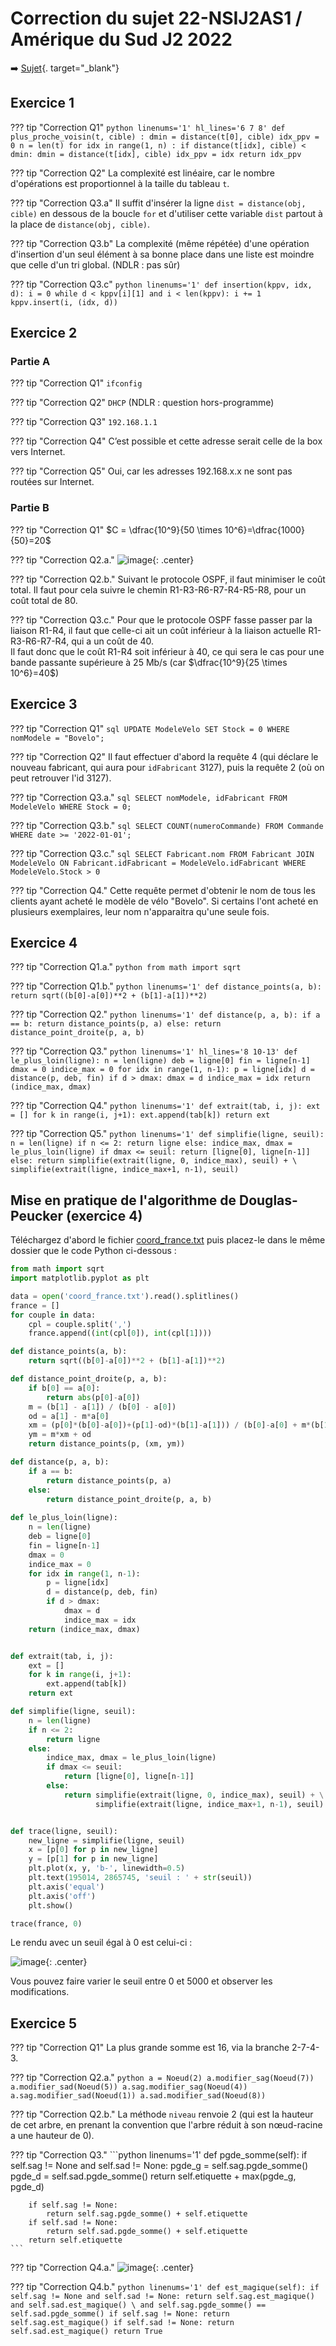# Correction du sujet 22-NSIJ2AS1 / Amérique du Sud J2 2022

:arrow_right: [Sujet](../../data/2022/2022_Amerique_Sud_J2.pdf){. target="_blank"}

## Exercice 1

??? tip "Correction Q1"
    ```python linenums='1' hl_lines='6 7 8'
    def plus_proche_voisin(t, cible) :
        dmin = distance(t[0], cible)
        idx_ppv = 0
        n = len(t)
        for idx in range(1, n) :
            if distance(t[idx], cible) < dmin:
                dmin = distance(t[idx], cible)
                idx_ppv = idx
        return idx_ppv
    ```

??? tip "Correction Q2"
    La complexité est linéaire, car le nombre d'opérations est proportionnel à la taille du tableau ```t```.

??? tip "Correction Q3.a"
    Il suffit d'insérer la ligne ```dist = distance(obj, cible)``` en dessous de la boucle ```for``` et d'utiliser cette variable ```dist``` partout à la place de ```distance(obj, cible)```.

??? tip "Correction Q3.b"
    La complexité (même répétée) d'une opération d'insertion d'un seul élément à sa bonne place dans une liste est moindre que celle d'un tri global. (NDLR : pas sûr)

??? tip "Correction Q3.c"
    ```python linenums='1'
    def insertion(kppv, idx, d):
        i = 0
        while d < kppv[i][1] and i < len(kppv):
            i += 1
        kppv.insert(i, (idx, d)) 
    ```


## Exercice 2

### Partie A

??? tip "Correction Q1"
    ```ifconfig``` 

??? tip "Correction Q2"
    ```DHCP``` (NDLR : question hors-programme)

??? tip "Correction Q3"
    ```192.168.1.1``` 

??? tip "Correction Q4"
    C’est possible et cette adresse serait celle de la box vers Internet. 

??? tip "Correction Q5"
    Oui, car les adresses 192.168.x.x ne sont pas routées sur Internet. 

### Partie B

??? tip "Correction Q1"
    $C = \dfrac{10^9}{50 \times 10^6}=\dfrac{1000}{50}=20$

??? tip "Correction Q2.a."
    ![image](data/ASJ2_exo2.png){: .center}

??? tip "Correction Q2.b."
    Suivant le protocole OSPF, il faut minimiser le coût total. Il faut pour cela suivre le chemin R1-R3-R6-R7-R4-R5-R8, pour un coût total de 80.

??? tip "Correction Q3.c."
    Pour que le protocole OSPF fasse passer par la liaison R1-R4, il faut que celle-ci ait un coût inférieur à la liaison actuelle R1-R3-R6-R7-R4, qui a un coût de 40.  
    Il faut donc que le coût R1-R4 soit inférieur à 40, ce qui sera le cas pour une bande passante supérieure à 25 Mb/s (car $\dfrac{10^9}{25 \times 10^6}=40$)
    
    
## Exercice 3

??? tip "Correction Q1"
    ```sql
    UPDATE ModeleVelo
    SET Stock = 0
    WHERE nomModele = "Bovelo";
    ```

??? tip "Correction Q2"
    Il faut effectuer d'abord la requête 4 (qui déclare le nouveau fabricant, qui aura pour ```idFabricant``` 3127), puis la requête 2 (où on peut retrouver l'id 3127).

??? tip "Correction Q3.a."
    ```sql
    SELECT nomModele, idFabricant
    FROM ModeleVelo
    WHERE Stock = 0;
    ```

??? tip "Correction Q3.b."
    ```sql
    SELECT COUNT(numeroCommande)
    FROM Commande
    WHERE date >= '2022-01-01';
    ```

??? tip "Correction Q3.c."
    ```sql
    SELECT Fabricant.nom
    FROM Fabricant
    JOIN ModeleVelo ON Fabricant.idFabricant = ModeleVelo.idFabricant
    WHERE ModeleVelo.Stock > 0
    ```

??? tip "Correction Q4."
    Cette requête permet d'obtenir le nom de tous les clients ayant acheté le modèle de vélo "Bovelo". Si certains l'ont acheté en plusieurs exemplaires, leur nom n'apparaitra qu'une seule fois.

## Exercice 4

??? tip "Correction Q1.a."
    ```python
    from math import sqrt
    ```

??? tip "Correction Q1.b."
    ```python linenums='1'
    def distance_points(a, b):
        return sqrt((b[0]-a[0])**2 + (b[1]-a[1])**2)
    ```
    
??? tip "Correction Q2."
    ```python linenums='1'
    def distance(p, a, b):
        if a == b:
            return distance_points(p, a)
        else:
            return distance_point_droite(p, a, b)
    ```

??? tip "Correction Q3."
    ```python linenums='1' hl_lines='8 10-13'
    def le_plus_loin(ligne):
        n = len(ligne)
        deb = ligne[0]
        fin = ligne[n-1]
        dmax = 0
        indice_max = 0
        for idx in range(1, n-1):
            p = ligne[idx]
            d = distance(p, deb, fin)
            if d > dmax:
                dmax = d
                indice_max = idx
        return (indice_max, dmax)
    ```

??? tip "Correction Q4."
    ```python linenums='1'
    def extrait(tab, i, j):
        ext = []
        for k in range(i, j+1):
            ext.append(tab[k])
        return ext
    ```

??? tip "Correction Q5."
    ```python linenums='1'
    def simplifie(ligne, seuil):
        n = len(ligne)
        if n <= 2:
            return ligne
        else:
            indice_max, dmax = le_plus_loin(ligne)
            if dmax <= seuil:
                return [ligne[0], ligne[n-1]]
            else:
                return simplifie(extrait(ligne, 0, indice_max), seuil) + \
                    simplifie(extrait(ligne, indice_max+1, n-1), seuil)
    ```


## Mise en pratique de l'algorithme de Douglas-Peucker (exercice 4)

Téléchargez d'abord le fichier [coord_france.txt](data/coord_france.txt) puis placez-le dans le même dossier que le code Python ci-dessous :


```python linenums='1'
from math import sqrt
import matplotlib.pyplot as plt

data = open('coord_france.txt').read().splitlines()
france = []
for couple in data:
    cpl = couple.split(',')
    france.append((int(cpl[0]), int(cpl[1])))

def distance_points(a, b):
    return sqrt((b[0]-a[0])**2 + (b[1]-a[1])**2)

def distance_point_droite(p, a, b):
    if b[0] == a[0]:
        return abs(p[0]-a[0])
    m = (b[1] - a[1]) / (b[0] - a[0])
    od = a[1] - m*a[0]
    xm = (p[0]*(b[0]-a[0])+(p[1]-od)*(b[1]-a[1])) / (b[0]-a[0] + m*(b[1]-a[1]))
    ym = m*xm + od
    return distance_points(p, (xm, ym))  

def distance(p, a, b):
    if a == b:
        return distance_points(p, a)
    else:
        return distance_point_droite(p, a, b)
    
def le_plus_loin(ligne):
    n = len(ligne)
    deb = ligne[0]
    fin = ligne[n-1]
    dmax = 0
    indice_max = 0
    for idx in range(1, n-1):
        p = ligne[idx]
        d = distance(p, deb, fin)
        if d > dmax:
            dmax = d
            indice_max = idx
    return (indice_max, dmax)


def extrait(tab, i, j):
    ext = []
    for k in range(i, j+1):
        ext.append(tab[k])
    return ext

def simplifie(ligne, seuil):
    n = len(ligne)
    if n <= 2:
        return ligne
    else:
        indice_max, dmax = le_plus_loin(ligne)
        if dmax <= seuil:
            return [ligne[0], ligne[n-1]]
        else:
            return simplifie(extrait(ligne, 0, indice_max), seuil) + \
                   simplifie(extrait(ligne, indice_max+1, n-1), seuil)


def trace(ligne, seuil):
    new_ligne = simplifie(ligne, seuil)
    x = [p[0] for p in new_ligne]
    y = [p[1] for p in new_ligne]
    plt.plot(x, y, 'b-', linewidth=0.5)
    plt.text(195014, 2865745, 'seuil : ' + str(seuil))
    plt.axis('equal')
    plt.axis('off')
    plt.show()

trace(france, 0)
```

Le rendu avec un seuil égal à 0 est celui-ci :

![image](data/Figure_1.png){: .center}

Vous pouvez faire varier le seuil entre 0 et 5000 et observer les modifications.



## Exercice 5

??? tip "Correction Q1"
    La plus grande somme est 16, via la branche 2-7-4-3.

??? tip "Correction Q2.a."
    ```python
    a = Noeud(2)
    a.modifier_sag(Noeud(7))
    a.modifier_sad(Noeud(5))
    a.sag.modifier_sag(Noeud(4))
    a.sag.modifier_sad(Noeud(1))
    a.sad.modifier_sad(Noeud(8))
    ```

??? tip "Correction Q2.b."
    La méthode ```niveau``` renvoie 2 (qui est la hauteur de cet arbre, en prenant la convention que l'arbre réduit à son nœud-racine a une hauteur de 0).
    
??? tip "Correction Q3."
    ```python linenums='1'
    def pgde_somme(self):
        if self.sag != None and self.sad != None:
            pgde_g = self.sag.pgde_somme()
            pgde_d = self.sad.pgde_somme()
            return self.etiquette + max(pgde_g, pgde_d)

        if self.sag != None:
            return self.sag.pgde_somme() + self.etiquette
        if self.sad != None:
            return self.sad.pgde_somme() + self.etiquette
        return self.etiquette   
    ```
    
??? tip "Correction Q4.a."
    ![image](data/ASJ2_exo5.png){: .center}
    
??? tip "Correction Q4.b."
    ```python linenums='1'
    def est_magique(self):
        if self.sag != None and self.sad != None:
            return self.sag.est_magique() and self.sad.est_magique() \
                and self.sag.pgde_somme() == self.sad.pgde_somme()
        if self.sag != None:
            return self.sag.est_magique()
        if self.sad != None:
            return self.sad.est_magique()
        return True   
    ```
    
    